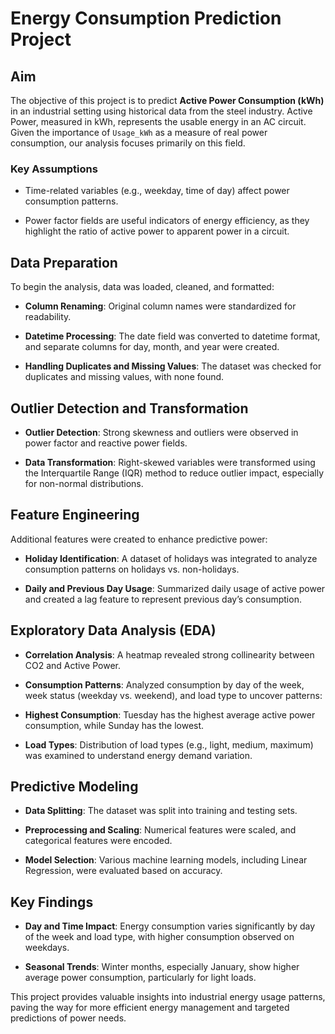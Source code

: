 # Energy Consumption Prediction Project



## Aim

The objective of this project is to predict **Active Power Consumption (kWh)** in an industrial setting using historical data from the steel industry. Active Power, measured in kWh, represents the usable energy in an AC circuit. Given the importance of `Usage_kWh` as a measure of real power consumption, our analysis focuses primarily on this field.



### Key Assumptions

- Time-related variables (e.g., weekday, time of day) affect power consumption patterns.

- Power factor fields are useful indicators of energy efficiency, as they highlight the ratio of active power to apparent power in a circuit.



## Data Preparation

To begin the analysis, data was loaded, cleaned, and formatted:

- **Column Renaming**: Original column names were standardized for readability.

- **Datetime Processing**: The date field was converted to datetime format, and separate columns for day, month, and year were created.

- **Handling Duplicates and Missing Values**: The dataset was checked for duplicates and missing values, with none found.



## Outlier Detection and Transformation

- **Outlier Detection**: Strong skewness and outliers were observed in power factor and reactive power fields.

- **Data Transformation**: Right-skewed variables were transformed using the Interquartile Range (IQR) method to reduce outlier impact, especially for non-normal distributions.



## Feature Engineering

Additional features were created to enhance predictive power:

- **Holiday Identification**: A dataset of holidays was integrated to analyze consumption patterns on holidays vs. non-holidays.

- **Daily and Previous Day Usage**: Summarized daily usage of active power and created a lag feature to represent previous day’s consumption.



## Exploratory Data Analysis (EDA)

- **Correlation Analysis**: A heatmap revealed strong collinearity between CO2 and Active Power.

- **Consumption Patterns**: Analyzed consumption by day of the week, week status (weekday vs. weekend), and load type to uncover patterns:

- **Highest Consumption**: Tuesday has the highest average active power consumption, while Sunday has the lowest.

- **Load Types**: Distribution of load types (e.g., light, medium, maximum) was examined to understand energy demand variation.



## Predictive Modeling

- **Data Splitting**: The dataset was split into training and testing sets.

- **Preprocessing and Scaling**: Numerical features were scaled, and categorical features were encoded.

- **Model Selection**: Various machine learning models, including Linear Regression, were evaluated based on accuracy.



## Key Findings

- **Day and Time Impact**: Energy consumption varies significantly by day of the week and load type, with higher consumption observed on weekdays.

- **Seasonal Trends**: Winter months, especially January, show higher average power consumption, particularly for light loads.



This project provides valuable insights into industrial energy usage patterns, paving the way for more efficient energy management and targeted predictions of power needs.
